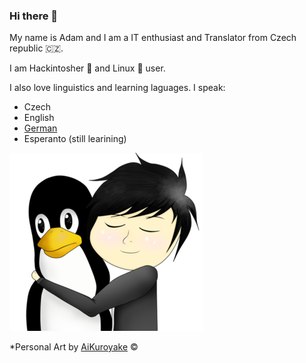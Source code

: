 ### Hi there 👋

My name is Adam and I am a IT enthusiast and Translator from Czech republic 🇨🇿.

I am Hackintosher 🍏 and Linux 🐧 user.

I also love linguistics and learning laguages. I speak:

* Czech
* English
* [German](GERMAN.md)
* Esperanto (still learining)

![ILoveTux](https://raw.githubusercontent.com/DMNerd/DMNerd/master/lovetux.png)

*Personal Art by [AiKuroyake](https://github.com/AiKuroyake) ©

<!--
**DMNerd/DMNerd** is a ✨ _special_ ✨ repository because its `README.md` (this file) appears on your GitHub profile.

Here are some ideas to get you started:

- 🔭 I’m currently working on ...
- 🌱 I’m currently learning ...
- 👯 I’m looking to collaborate on ...
- 🤔 I’m looking for help with ...
- 💬 Ask me about ...
- 📫 How to reach me: ...
- 😄 Pronouns: ...
- ⚡ Fun fact: ...
-->
